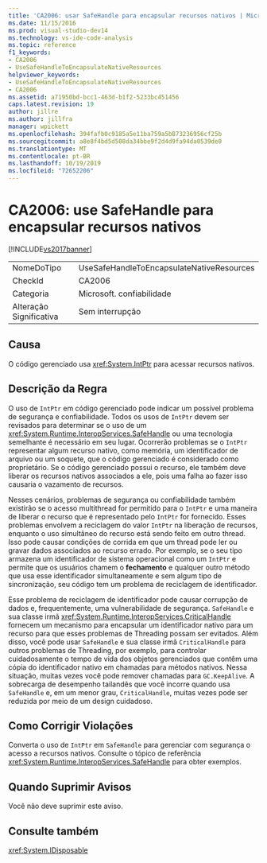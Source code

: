 ```yaml
---
title: 'CA2006: usar SafeHandle para encapsular recursos nativos | Microsoft Docs'
ms.date: 11/15/2016
ms.prod: visual-studio-dev14
ms.technology: vs-ide-code-analysis
ms.topic: reference
f1_keywords:
- CA2006
- UseSafeHandleToEncapsulateNativeResources
helpviewer_keywords:
- UseSafeHandleToEncapsulateNativeResources
- CA2006
ms.assetid: a71950bd-bcc1-463d-b1f2-5233bc451456
caps.latest.revision: 19
author: jillre
ms.author: jillfra
manager: wpickett
ms.openlocfilehash: 394fafb0c9185a5e11ba759a5b873236956cf25b
ms.sourcegitcommit: a8e8f4bd5d508da34bbe9f2d4d9fa94da0539de0
ms.translationtype: MT
ms.contentlocale: pt-BR
ms.lasthandoff: 10/19/2019
ms.locfileid: "72652206"
---
```

# <a name="ca2006-use-safehandle-to-encapsulate-native-resources"></a>CA2006: use SafeHandle para encapsular recursos nativos
[!INCLUDE[vs2017banner](../includes/vs2017banner.md)]

|||
|-|-|
|NomeDoTipo|UseSafeHandleToEncapsulateNativeResources|
|CheckId|CA2006|
|Categoria|Microsoft. confiabilidade|
|Alteração Significativa|Sem interrupção|

## <a name="cause"></a>Causa
 O código gerenciado usa <xref:System.IntPtr> para acessar recursos nativos.

## <a name="rule-description"></a>Descrição da Regra
 O uso de `IntPtr` em código gerenciado pode indicar um possível problema de segurança e confiabilidade. Todos os usos de `IntPtr` devem ser revisados para determinar se o uso de um <xref:System.Runtime.InteropServices.SafeHandle> ou uma tecnologia semelhante é necessário em seu lugar. Ocorrerão problemas se o `IntPtr` representar algum recurso nativo, como memória, um identificador de arquivo ou um soquete, que o código gerenciado é considerado como proprietário. Se o código gerenciado possui o recurso, ele também deve liberar os recursos nativos associados a ele, pois uma falha ao fazer isso causaria o vazamento de recursos.

 Nesses cenários, problemas de segurança ou confiabilidade também existirão se o acesso multithread for permitido para o `IntPtr` e uma maneira de liberar o recurso que é representado pelo `IntPtr` for fornecido. Esses problemas envolvem a reciclagem do valor `IntPtr` na liberação de recursos, enquanto o uso simultâneo do recurso está sendo feito em outro thread. Isso pode causar condições de corrida em que um thread pode ler ou gravar dados associados ao recurso errado. Por exemplo, se o seu tipo armazena um identificador de sistema operacional como um `IntPtr` e permite que os usuários chamem o **fechamento** e qualquer outro método que usa esse identificador simultaneamente e sem algum tipo de sincronização, seu código tem um problema de reciclagem de identificador.

 Esse problema de reciclagem de identificador pode causar corrupção de dados e, frequentemente, uma vulnerabilidade de segurança. `SafeHandle` e sua classe irmã <xref:System.Runtime.InteropServices.CriticalHandle> fornecem um mecanismo para encapsular um identificador nativo para um recurso para que esses problemas de Threading possam ser evitados. Além disso, você pode usar `SafeHandle` e sua classe irmã `CriticalHandle` para outros problemas de Threading, por exemplo, para controlar cuidadosamente o tempo de vida dos objetos gerenciados que contêm uma cópia do identificador nativo em chamadas para métodos nativos. Nessa situação, muitas vezes você pode remover chamadas para `GC.KeepAlive`. A sobrecarga de desempenho tailandês que você incorre quando usa `SafeHandle` e, em um menor grau, `CriticalHandle`, muitas vezes pode ser reduzida por meio de um design cuidadoso.

## <a name="how-to-fix-violations"></a>Como Corrigir Violações
 Converta o uso de `IntPtr` em `SafeHandle` para gerenciar com segurança o acesso a recursos nativos. Consulte o tópico de referência <xref:System.Runtime.InteropServices.SafeHandle> para obter exemplos.

## <a name="when-to-suppress-warnings"></a>Quando Suprimir Avisos
 Você não deve suprimir este aviso.

## <a name="see-also"></a>Consulte também
 <xref:System.IDisposable>
